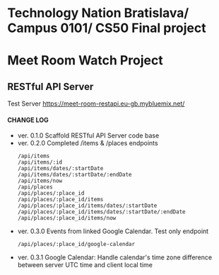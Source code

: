 Technology Nation Bratislava/ Campus 0101/ CS50 Final project
=============================================================
# Meet Room Watch Project
## RESTful API Server

Test Server <https://meet-room-restapi.eu-gb.mybluemix.net/>

#### CHANGE LOG
* ver. 0.1.0 Scaffold RESTful API Server code base
* ver. 0.2.0 Completed /items & /places endpoints
    ```
    /api/items
    /api/items/:id
    /api/items/dates/:startDate
    /api/items/dates/:startDate/:endDate
    /api/items/now
    /api/places
    /api/places/:place_id
    /api/places/:place_id/items
    /api/places/:place_id/items/dates/:startDate
    /api/places/:place_id/items/dates/:startDate/:endDate
    /api/places/:place_id/items/now
    ```
* ver. 0.3.0 Events from linked Google Calendar. Test only endpoint
    ```
    /api/places/:place_id/google-calendar
    ```
* ver. 0.3.1 Google Calendar: Handle calendar's time zone difference between server UTC time and client local time
